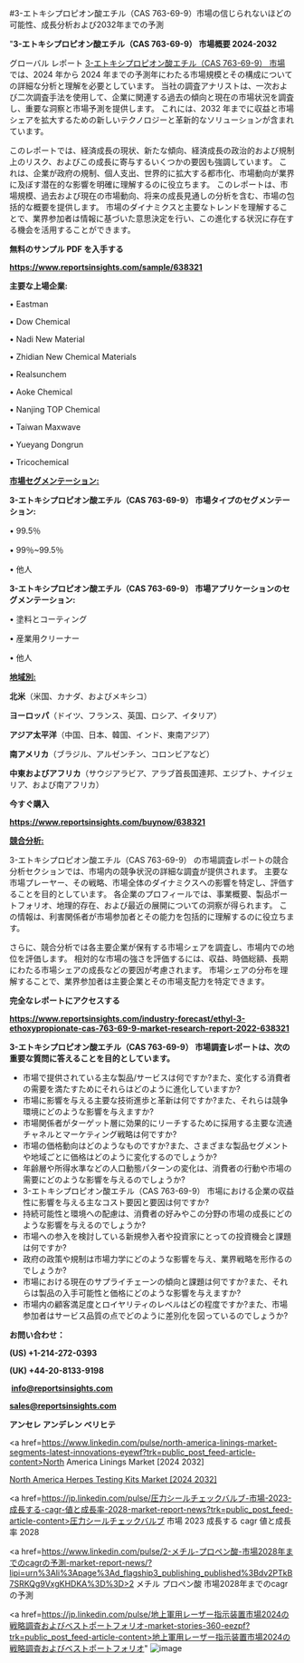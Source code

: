 #3-エトキシプロピオン酸エチル（CAS 763-69-9）市場の信じられないほどの可能性、成長分析および2032年までの予測

"<strong>3-エトキシプロピオン酸エチル（CAS 763-69-9） 市場概要 2024-2032</strong>

グローバル レポート <a href=https://www.reportsinsights.com/sample/638321>3-エトキシプロピオン酸エチル（CAS 763-69-9） 市場</a> では、2024 年から 2024 年までの予測年にわたる市場規模とその構成についての詳細な分析と理解を必要としています。 当社の調査アナリストは、一次および二次調査手法を使用して、企業に関連する過去の傾向と現在の市場状況を調査し、重要な洞察と市場予測を提供します。 これには、2032 年までに収益と市場シェアを拡大​​するための新しいテクノロジーと革新的なソリューションが含まれています。

このレポートでは、経済成長の現状、新たな傾向、経済成長の政治的および規制上のリスク、およびこの成長に寄与するいくつかの要因も強調しています。 これは、企業が政府の規制、個人支出、世界的に拡大する都市化、市場動向が業界に及ぼす潜在的な影響を明確に理解するのに役立ちます。 このレポートは、市場規模、過去および現在の市場動向、将来の成長見通しの分析を含む、市場の包括的な概要を提供します。 市場のダイナミクスと主要なトレンドを理解することで、業界参加者は情報に基づいた意思決定を行い、この進化する状況に存在する機会を活用することができます。

<strong><b>無料のサンプル PDF を入手する</b></strong>

<a href=https://www.reportsinsights.com/sample/638321><strong><u>https://www.reportsinsights.com/sample/638321</u></strong></a>

<strong>主要な上場企業:</strong>

• Eastman

• Dow Chemical

• Nadi New Material

• Zhidian New Chemical Materials

• Realsunchem

• Aoke Chemical

• Nanjing TOP Chemical

• Taiwan Maxwave

• Yueyang Dongrun

• Tricochemical

<strong><u>市場セグメンテーション</u></strong><strong><u>:</u></strong>

<strong>3-エトキシプロピオン酸エチル（CAS 763-69-9） 市場タイプのセグメンテーション:</strong>

• 99.5％

• 99％~99.5％

• 他人

<strong>3-エトキシプロピオン酸エチル（CAS 763-69-9） 市場アプリケーションのセグメンテーション:</strong>

• 塗料とコーティング

• 産業用クリーナー

• 他人

<strong><u>地域別</u></strong><strong><u>:</u></strong>

<strong>北米</strong>（米国、カナダ、およびメキシコ）

<strong>ヨーロッパ</strong>（ドイツ、フランス、英国、ロシア、イタリア）

<strong>アジア太平洋</strong>（中国、日本、韓国、インド、東南アジア）

<strong>南アメリカ</strong>（ブラジル、アルゼンチン、コロンビアなど）

<strong>中東およびアフリカ</strong>（サウジアラビア、アラブ首長国連邦、エジプト、ナイジェリア、および南アフリカ）

<strong>今すぐ購入</strong>

<a href=https://www.reportsinsights.com/buynow/638321><strong><u>https://www.reportsinsights.com/buynow/638321</u></strong></a>

<strong><u>競合分析:</u></strong>

3-エトキシプロピオン酸エチル（CAS 763-69-9） の市場調査レポートの競合分析セクションでは、市場内の競争状況の詳細な調査が提供されます。 主要な市場プレーヤー、その戦略、市場全体のダイナミクスへの影響を特定し、評価することを目的としています。 各企業のプロフィールでは、事業概要、製品ポートフォリオ、地理的存在、および最近の展開についての洞察が得られます。 この情報は、利害関係者が市場参加者とその能力を包括的に理解するのに役立ちます。

さらに、競合分析では各主要企業が保有する市場シェアを調査し、市場内での地位を評価します。 相対的な市場の強さを評価するには、収益、時価総額、長期にわたる市場シェアの成長などの要因が考慮されます。 市場シェアの分布を理解することで、業界参加者は主要企業とその市場支配力を特定できます。

<strong>完全なレポートにアクセスする</strong>

<a href=https://www.reportsinsights.com/industry-forecast/ethyl-3-ethoxypropionate-cas-763-69-9-market-research-report-2022-638321><strong><u><b>https://www.reportsinsights.com/industry-forecast/ethyl-3-ethoxypropionate-cas-763-69-9-market-research-report-2022-638321</b></u></strong></a>

<strong><b>3-エトキシプロピオン酸エチル（CAS 763-69-9） 市場調査レポートは、次の重要な質問に答えることを目的としています。</b></strong>
<ul>
  <li>市場で提供されている主な製品/サービスは何ですか?また、変化する消費者の需要を満たすためにそれらはどのように進化していますか?</li>
  <li>市場に影響を与える主要な技術進歩と革新は何ですか?また、それらは競争環境にどのような影響を与えますか?</li>
  <li>市場関係者がターゲット層に効果的にリーチするために採用する主要な流通チャネルとマーケティング戦略は何ですか?</li>
  <li>市場の価格動向はどのようなものですか?また、さまざまな製品セグメントや地域ごとに価格はどのように変化するのでしょうか?</li>
  <li>年齢層や所得水準などの人口動態パターンの変化は、消費者の行動や市場の需要にどのような影響を与えるのでしょうか?</li>
  <li>3-エトキシプロピオン酸エチル（CAS 763-69-9） 市場における企業の収益性に影響を与える主なコスト要因と要因は何ですか?</li>
  <li>持続可能性と環境への配慮は、消費者の好みやこの分野の市場の成長にどのような影響を与えるのでしょうか?</li>
  <li>市場への参入を検討している新規参入者や投資家にとっての投資機会と課題は何ですか?</li>
  <li>政府の政策や規制は市場力学にどのような影響を与え、業界戦略を形作るのでしょうか?</li>
  <li>市場における現在のサプライチェーンの傾向と課題は何ですか?また、それらは製品の入手可能性と価格にどのような影響を与えますか?</li>
  <li>市場内の顧客満足度とロイヤリティのレベルはどの程度ですか?また、市場参加者はサービス品質の点でどのように差別化を図っているのでしょうか?</li>
</ul>
<strong>お問い合わせ：</strong>

<strong>(US) +1-214-272-0393</strong>

<strong>(UK) +44-20-8133-9198</strong>

<strong> </strong><a href=info@reportsinsights.com><strong><u>info@reportsinsights.com</u></strong></a>

<a href=sales@reportsinsights.com><strong><u>sales@reportsinsights.com</u></strong></a>

<strong>アンセレ アンデレン ベリヒテ</strong>

<a href=https://www.linkedin.com/pulse/north-america-linings-market-segments-latest-innovations-eyewf?trk=public_post_feed-article-content>North America Linings Market [2024 2032]</a>

<a href=https://www.linkedin.com/pulse/north-america-herpes-testing-kits-market-emerging-0cpxf/>North America Herpes Testing Kits Market [2024 2032]</a>

<a href=https://jp.linkedin.com/pulse/圧力シールチェックバルブ-市場-2023-成長する-cagr-値と成長率-2028-market-report-news?trk=public_post_feed-article-content>圧力シールチェックバルブ 市場 2023 成長する cagr 値と成長率 2028</a>

<a href=https://www.linkedin.com/pulse/2-メチル-プロペン酸-市場2028年までのcagrの予測-market-report-news/?lipi=urn%3Ali%3Apage%3Ad_flagship3_publishing_published%3Bdv2PTkB7SRKQg9VxgKHDKA%3D%3D>2 メチル プロペン酸 市場2028年までのcagrの予測</a>

<a href=https://jp.linkedin.com/pulse/地上軍用レーザー指示装置市場2024の戦略調査およびベストポートフォリオ-market-stories-360-eezpf?trk=public_post_feed-article-content>地上軍用レーザー指示装置市場2024の戦略調査およびベストポートフォリオ</a>"
![image](https://github.com/aanak123/RIMarketer1/assets/158471119/c5b3fffd-97ac-4bd3-a0d2-9eecc952e0a9)
